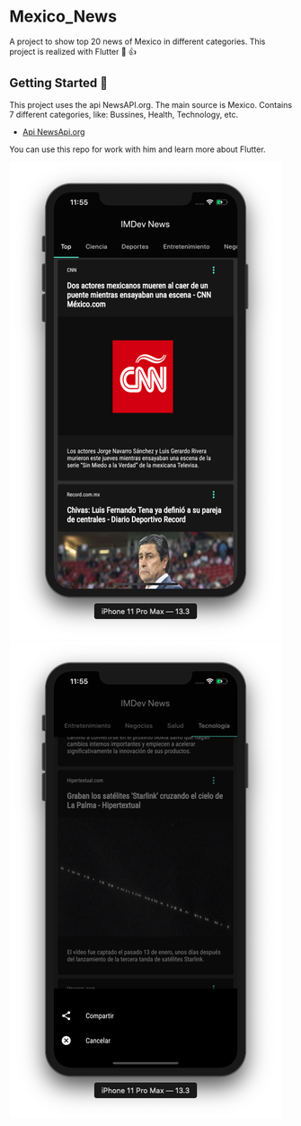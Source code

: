 # Mexico_News

A project to show top 20 news of Mexico in different categories. 
This project is realized with Flutter :blue_heart: :+1:

## Getting Started :rocket:

This project uses the api NewsAPI.org. The main source is Mexico.
Contains 7  different categories, like: Bussines, Health, Technology, etc.  


- [Api NewsApi.org](https://newsapi.org)

You can use this repo for work with him and learn more about Flutter. 

![GitHub Logo](mdFiles/screen1.png) ![GitHub Logo](mdFiles/screen2.png)

